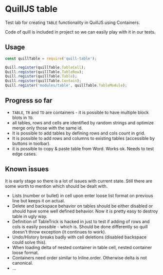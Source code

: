 # QuillJS table

Test lab for creating `TABLE` functionality in QuillJS using Containers.

Code of quill is included in project so we can easily play with it in our tests.

## Usage
```javascript
const quillTable = require('quill-table');

Quill.register(quillTable.TableCell);
Quill.register(quillTable.TableRow);
Quill.register(quillTable.Table);
Quill.register(quillTable.Contain);
Quill.register('modules/table', quillTable.TableModule);
```
## Progress so far
* `TABLE`, `TR` and `TD` are containers - it is possible to have multiple block blots in `TD`.
* all tables, rows and cells are identified by random strings and optimize merge only those with the same id.
* It is possible to add tables by defining rows and cols count in grid.
* It is possible to add rows and columns to existing tables (accessible by buttons in toolbar).
* it is possible to copy & paste table from Word. Works ok. Needs to test edge cases.

## Known issues
It is early stage so there is a lot of issues with current state.
Still there are some worth to mention which should be dealt with.

* Lists (number or bullet) in cell upon enter loose list format on previous line but keeps it on actual.
* Delete and backspace behavior on tables should be either disabled or should have some well defined behavior. Now it is pretty easy to destroy table in ugly way.
* Definition of TableTrick is hacked in just to test if adding of rows and cols is easily possible - which is. Should be done differently so quill doesn't throw exception (it continues to work).
* Undo/History breaks badly with cell deletions (disabled backspace could solve this).
* When loading delta of nested container in table cell, nested container loose format.
* Containers need order similar to Inline.order. Otherwise delta is not canonical.
* ...
